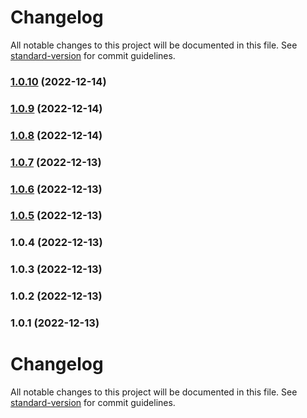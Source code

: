 # Changelog

All notable changes to this project will be documented in this file. See [standard-version](https://github.com/conventional-changelog/standard-version) for commit guidelines.

### [1.0.10](https://github.com/T-Terra/nlw_nodejs/compare/v1.0.9...v1.0.10) (2022-12-14)

### [1.0.9](https://github.com/T-Terra/nlw_nodejs/compare/v1.0.8...v1.0.9) (2022-12-14)

### [1.0.8](https://github.com/T-Terra/nlw_nodejs/compare/v1.0.7...v1.0.8) (2022-12-14)

### [1.0.7](https://github.com/T-Terra/nlw_nodejs/compare/v1.0.6...v1.0.7) (2022-12-13)

### [1.0.6](https://github.com/T-Terra/nlw_nodejs/compare/v1.0.5...v1.0.6) (2022-12-13)

### [1.0.5](https://github.com/T-Terra/nlw_nodejs/compare/v1.0.4...v1.0.5) (2022-12-13)

### 1.0.4 (2022-12-13)

### 1.0.3 (2022-12-13)

### 1.0.2 (2022-12-13)

### 1.0.1 (2022-12-13)

# Changelog

All notable changes to this project will be documented in this file. See [standard-version](https://github.com/conventional-changelog/standard-version) for commit guidelines.
